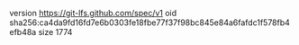 version https://git-lfs.github.com/spec/v1
oid sha256:ca4da9fd16fd7e6b0303fe18fbe77f37f98bc845e84a6fafdc1f578fb4efb48a
size 1774
